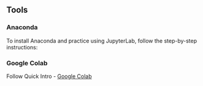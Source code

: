 ## Tools

### Anaconda

To install Anaconda and practice using JupyterLab, follow the step-by-step instructions:

<object data="_static/anaconda-jupyter.pdf" width="750" height="450" type='application/pdf'/></object>

### Google Colab

Follow Quick Intro - [Google Colab](https://www.tutorialspoint.com/google_colab/google_colab_quick_guide.htm)


